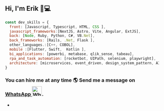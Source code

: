 ## Hi, I'm Erik 👋💻
```javascript
const dev_skills = {
  front: [Javascript, Typescript, HTML, CSS ],
  javascript_frameworks:[NextJS, Astro, Vite, Angular, ExtJS],
  back: [Node, Ruby, Python, C#, VB.Net],
  back_frameworks: [Rails, .Net, Flask ],
  other_languages.:[C++, COBOL],
  mobile :[Flutter, Swift,  Kotlin ],
  bi_applications: [powerbi, metabase, qlik_sense, tabeau],
  rpa_and_task_automation: [rocketbot, UIPath, selenium, playwright],
  architecture: [microservices, event_driven, design_system_pattern, AI, Web3.0]
}

```

### You can hire me at any time 🌎  Send me a message on  <a href="https://wa.me/5215565816104" target="_blank"> WhatsApp <img src="https://upload.wikimedia.org/wikipedia/commons/6/6b/WhatsApp.svg" alt="WhatsApp Logo" width="32" height="32" style="margin-top: 4px;"></a>.   
-  




